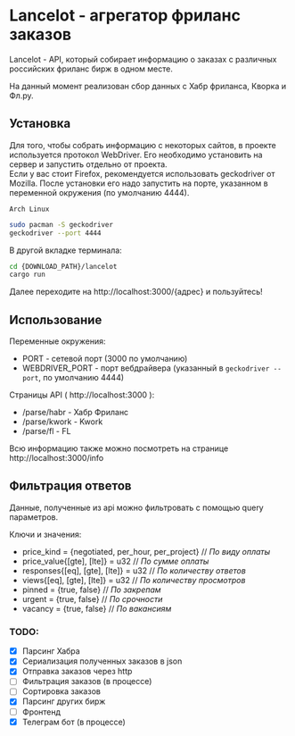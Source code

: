 # Lancelot - агрегатор фриланс заказов

Lancelot - API, который собирает информацию о заказах с различных российских фриланс бирж в одном месте.

На данный момент реализован сбор данных с Хабр фриланса, Кворка и Фл.ру.

## Установка

Для того, чтобы собрать информацию с некоторых сайтов, в проекте используется протокол WebDriver. Его необходимо установить на сервер и запустить отдельно от проекта.\
Если у вас стоит Firefox, рекомендуется использовать geckodriver от Mozilla. После установки его надо запустить на порте, указанном в переменной окружения (по умолчанию 4444).

`Arch Linux`

```bash
sudo pacman -S geckodriver
geckodriver --port 4444
```

В другой вкладке терминала:

```bash
cd {DOWNLOAD_PATH}/lancelot
cargo run
```

Далее переходите на http://localhost:3000/{адрес} и пользуйтесь!

## Использование

Переменные окружения:

- PORT - сетевой порт (3000 по умолчанию)
- WEBDRIVER_PORT - порт вебдрайвера (указанный в `geckodriver --port`, по умолчанию 4444)

Страницы API ( http://localhost:3000 ):

- /parse/habr - Хабр Фриланс
- /parse/kwork - Kwork
- /parse/fl - FL

Всю информацию также можно посмотреть на странице http://localhost:3000/info

## Фильтрация ответов

Данные, полученные из api можно фильтровать с помощью query параметров.

Ключи и значения:

- price_kind = {negotiated, per_hour, per_project}   // <i>По виду оплаты</i>
- price_value{[gte], [lte]} = u32   // <i>По сумме оплаты</i>
- responses{[eq], [gte], [lte]} = u32   // <i>По количеству ответов</i>
- views{[eq], [gte], [lte]} = u32   // <i>По количеству просмотров</i>
- pinned = {true, false}   // <i>По закрепам</i> 
- urgent = {true, false}   // <i>По срочности</i> 
- vacancy = {true, false}   // <i>По вакансиям</i> 

### TODO:

- [x] Парсинг Хабра
- [x] Сериализация полученных заказов в json
- [x] Отправка заказов через http
- [ ] Фильтрация заказов (в процессе)
- [ ] Сортировка заказов
- [x] Парсинг других бирж
- [ ] Фронтенд
- [x] Телеграм бот (в процессе)
